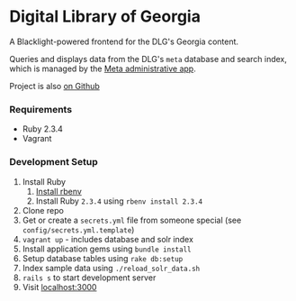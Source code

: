 # Digital Library of Georgia

A Blacklight-powered frontend for the DLG's Georgia content.

Queries and displays data from the DLG's `meta` database and search index, which is managed by the [Meta administrative app](https://github.com/GIL-GALILEO/meta).

Project is also [on Github](https://github.com/GIL-GALILEO/dlg/)

### Requirements

- Ruby 2.3.4
- Vagrant

### Development Setup

1. Install Ruby
    1. [Install rbenv](https://github.com/rbenv/rbenv-installer#rbenv-installer)
    2. Install Ruby `2.3.4` using `rbenv install 2.3.4`
2. Clone repo
3. Get or create a `secrets.yml` file from someone special (see `config/secrets.yml.template`)
4. `vagrant up` - includes database and solr index
5. Install application gems using `bundle install`
6. Setup database tables using `rake db:setup`
7. Index sample data using `./reload_solr_data.sh`
6. `rails s` to start development server
7. Visit [localhost:3000](http://localhost:3000)
